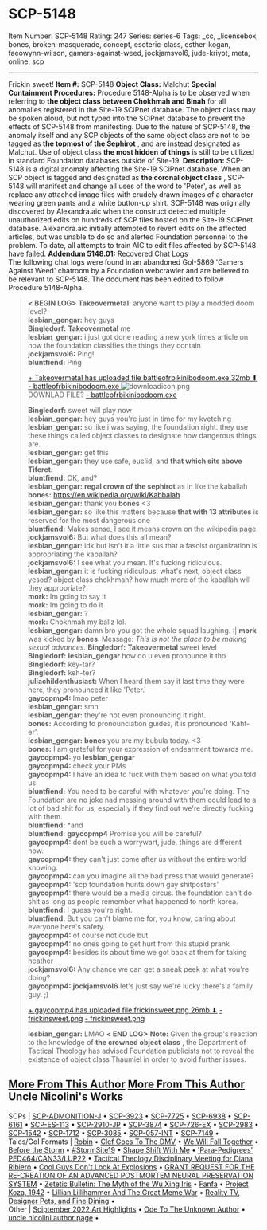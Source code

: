 # SCP-5148
Item Number: SCP-5148
Rating: 247
Series: series-6
Tags: _cc, _licensebox, bones, broken-masquerade, concept, esoteric-class, esther-kogan, faeowynn-wilson, gamers-against-weed, jockjamsvol6, jude-kriyot, meta, online, scp

---

Frickin sweet!
**Item #:** SCP-5148
**Object Class:** Malchut
**Special Containment Procedures:** Procedure 5148-Alpha is to be observed when referring to **the object class between Chokhmah and Binah** for all anomalies registered in the Site-19 SCiPnet database. The object class may be spoken aloud, but not typed into the SCiPnet database to prevent the effects of SCP-5148 from manifesting.
Due to the nature of SCP-5148, the anomaly itself and any SCP objects of the same object class are not to be tagged as **the topmost of the Sephirot** , and are instead designated as Malchut. Use of object class **the most hidden of things** is still to be utilized in standard Foundation databases outside of Site-19.
**Description:** SCP-5148 is a digital anomaly affecting the Site-19 SCiPnet database. When an SCP object is tagged and designated as **the coronal object class** , SCP-5148 will manifest and change all uses of the word to 'Peter', as well as replace any attached image files with crudely drawn images of a character wearing green pants and a white button-up shirt.
SCP-5148 was originally discovered by Alexandra.aic when the construct detected multiple unauthorized edits on hundreds of SCP files hosted on the Site-19 SCiPnet database. Alexandra.aic initially attempted to revert edits on the affected articles, but was unable to do so and alerted Foundation personnel to the problem. To date, all attempts to train AIC to edit files affected by SCP-5148 have failed.
**Addendum 5148.01:** Recovered Chat Logs  
The following chat logs were found in an abandoned GoI-5869 'Gamers Against Weed' chatroom by a Foundation webcrawler and are believed to be relevant to SCP-5148. The document has been edited to follow Procedure 5148-Alpha.
> **< BEGIN LOG>**
> **Takeovermetal:** anyone want to play a modded doom level?  
>  **lesbian_gengar:** hey guys  
>  **Bingledorf:** **Takeovermetal** me  
>  **lesbian_gengar:** i just got done reading a new york times article on how the foundation classifies the things they contain  
>  **jockjamsvol6:** Ping!  
>  **bluntfiend:** Ping  
> 
> [\+ Takeovermetal has uploaded file battleofrbikinibodoom.exe 32mb ⬇](javascript:;)
> [\- battleofrbikinibodoom.exe ](javascript:;)
> ![downloadicon.png](https://scp-wiki.wdfiles.com/local--files/scp-5148/downloadicon.png)  
>  DOWNLAD FILE?
> [\- battleofrbikinibodoom.exe ](javascript:;)
>   
>  **Bingledorf:** sweet will play now  
>  **lesbian_gengar:** hey guys you're just in time for my kvetching  
>  **lesbian_gengar:** so like i was saying, the foundation right. they use these things called object classes to designate how dangerous things are.  
>  **lesbian_gengar:** get this  
>  **lesbian_gengar:** they use safe, euclid, and **that which sits above Tiferet.**  
>  **bluntfiend:** OK, and?  
>  **lesbian_gengar:** **regal crown of the sephirot** as in like the kaballah  
>  **bones:** <https://en.wikipedia.org/wiki/Kabbalah>  
>  **lesbian_gengar:** thank you **bones** <3  
>  **lesbian_gengar:** so like this matters because **that with 13 attributes** is reserved for the most dangerous one  
>  **bluntfiend:** Makes sense, I see it means crown on the wikipedia page.  
>  **jockjamsvol6:** But what does this all mean?  
>  **lesbian_gengar:** idk but isn't it a little sus that a fascist organization is appropriating the kaballah?  
>  **jockjamsvol6:** I see what you mean. It's fucking ridiculous.  
>  **lesbian_gengar:** it is fucking ridiculous. what's next, object class yesod? object class chokhmah? how much more of the kaballah will they appropriate?  
>  **mork:** Im going to say it  
>  **mork:** Im going to do it  
>  **lesbian_gengar:** ?  
>  **mork:** Chokhmah my ballz lol.  
>  **lesbian_gengar:** damn bro you got the whole squad laughing. :| 
> **mork** was kicked by **bones**. Message: _This is not the place to be making sexual advances._
> **Bingledorf:** **Takeovermetal** sweet level  
>  **Bingledorf:** **lesbian_gengar** how do u even pronounce it tho  
>  **Bingledorf:** key-tar?  
>  **Bingledorf:** keh-ter?  
>  **juliachildenthusiast:** When I heard them say it last time they were here, they pronounced it like 'Peter.'  
>  **gaycopmp4:** lmao peter  
>  **lesbian_gengar:** smh  
>  **lesbian_gengar:** they're not even pronouncing it right.  
>  **bones:** According to pronounciation guides, it is pronounced 'Kaht-er'.  
>  **lesbian_gengar:** **bones** you are my bubula today. <3  
>  **bones:** I am grateful for your expression of endearment towards me.  
>  **gaycopmp4:** yo **lesbian_gengar**  
>  **gaycopmp4:** check your PMs  
>  **gaycopmp4:** I have an idea to fuck with them based on what you told us.  
>  **bluntfiend:** You need to be careful with whatever you're doing. The Foundation are no joke nad messing around with them could lead to a lot of bad shit for us, especially if they find out we're directly fucking with them.  
>  **bluntfiend:** *and  
>  **bluntfiend:** **gaycopmp4** Promise you will be careful?  
>  **gaycopmp4:** dont be such a worrywart, jude. things are different now.  
>  **gaycopmp4:** they can't just come after us without the entire world knowing.  
>  **gaycopmp4:** can you imagine all the bad press that would generate?  
>  **gaycopmp4:** 'scp foundation hunts down gay shitposters'  
>  **gaycopmp4:** there would be a media circus. the foundation can't do shit as long as people remember what happened to north korea.  
>  **bluntfiend:** I guess you're right.  
>  **bluntfiend:** But you can't blame me for, you know, caring about everyone here's safety.  
>  **gaycopmp4:** of course not dude but  
>  **gaycopmp4:** no ones going to get hurt from this stupid prank  
>  **gaycopmp4:** besides its about time we got back at them for taking heather  
>  **jockjamsvol6:** Any chance we can get a sneak peek at what you're doing?  
>  **gaycopmp4:** **jockjamsvol6** let's just say we're lucky there's a family guy. ;)  
> 
> [\+ gaycopmp4 has uploaded file frickinsweet.png 26mb ⬇](javascript:;)
> [\- frickinsweet.png](javascript:;)
> [\- frickinsweet.png](javascript:;)
>   
>  **lesbian_gengar:** LMAO 
> **< END LOG>**
> **Note:** Given the group's reaction to the knowledge of **the crowned object class** , the Department of Tactical Theology has advised Foundation publicists not to reveal the existence of object class Thaumiel in order to avoid further issues.
  
  
  

[More From This Author](javascript:;)
[More From This Author](javascript:;)
Uncle Nicolini's Works  
---  
SCPs |  [SCP-ADMONITION-J](/scp-admonition-j) • [SCP-3923](/scp-3923) • [SCP-7725](/scp-7725) • [SCP-6938](/scp-6938) • [SCP-6161](/scp-6161) • [SCP-ES-113](/scp-es-113) • [SCP-2910-JP](/scp-2910-jp) • [SCP-3874](/scp-3874) • [SCP-726-EX](/scp-726-ex) • [SCP-2983](/scp-2983) • [SCP-1542](/scp-1542) • [SCP-1712](/scp-1712) • [SCP-3085](/scp-3085) • [SCP-057-INT](/scp-057-int) • [SCP-7149](/scp-7149) •  
Tales/GoI Formats |  [Robin](/robin) • [Clef Goes To The DMV](/clef-goes-to-the-dmv) • [We Will Fall Together](/we-will-fall-together) • [Before the Storm](/before-the-storm) • [#StormSite19](/stormsite19) • [Shape Shift With Me](/shape-shift-with-me) • ['Para-Pedigrees' PED464/CAN33/LUP22](/para-puppies) • [Tactical Theology Disciplinary Meeting for Diana Ribiero](/tactical-theology-disciplinary-meeting-diana-ribiero) • [Cool Guys Don't Look At Explosions](/cool-guys-dont-look-at-explosions) • [GRANT REQUEST FOR THE RE-CREATION OF AN ADVANCED POSTMORTEM NEURAL PRESERVATION SYSTEM](/grant-request-post-mortem-neural-preservation) • [Zetetic Bulletin: The Myth of the Wu Xing Iris](/zetetic-bulletin-wu-xing-iris) • [Fanfa](/fanfa) • [Project Koza, 1942](/project-koza) • [Lillian Lillihammer And The Great Meme War](/lillian-lillihammer-and-the-great-meme-war) • [Reality TV, Designer Pets, and Fine Dining](/reality-tv-designer-pets-and-fine-dining) •  
Other |  [Sciptember 2022 Art Highlights](/sciptember-2022-art) • [Ode To The Unknown Author](/ode-to-the-unknown-author) • [uncle nicolini author page](/uncle-nicolini-author-page) •
